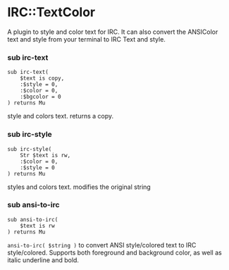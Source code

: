 IRC::TextColor
==============

A plugin to style and color text for IRC. It can also convert the ANSIColor text and style from your terminal to IRC Text and style.

### sub irc-text

```
sub irc-text(
    $text is copy, 
    :$style = 0, 
    :$color = 0, 
    :$bgcolor = 0
) returns Mu
```

style and colors text. returns a copy.

### sub irc-style

```
sub irc-style(
    Str $text is rw, 
    :$color = 0, 
    :$style = 0
) returns Mu
```

styles and colors text. modifies the original string

### sub ansi-to-irc

```
sub ansi-to-irc(
    $text is rw
) returns Mu
```

`ansi-to-irc( $string )` to convert ANSI style/colored text to IRC style/colored. Supports both foreground and background color, as well as italic underline and bold.
